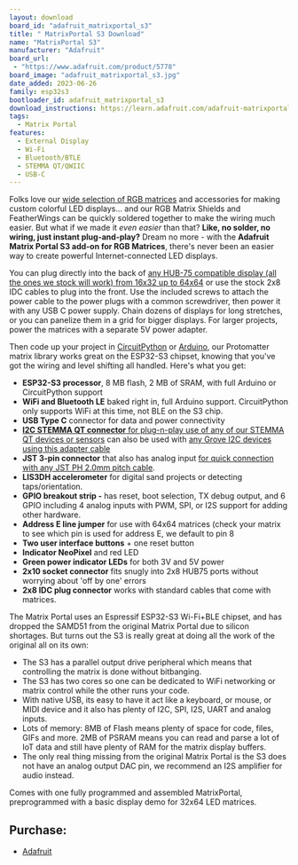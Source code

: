 ```yaml
---
layout: download
board_id: "adafruit_matrixportal_s3"
title: " MatrixPortal S3 Download"
name: "MatrixPortal S3"
manufacturer: "Adafruit"
board_url:
 - "https://www.adafruit.com/product/5778"
board_image: "adafruit_matrixportal_s3.jpg"
date_added: 2023-06-26
family: esp32s3
bootloader_id: adafruit_matrixportal_s3
download_instructions: https://learn.adafruit.com/adafruit-matrixportal-s3/install-circuitpython
tags:
  - Matrix Portal
features:
  - External Display
  - Wi-Fi
  - Bluetooth/BTLE
  - STEMMA QT/QWIIC
  - USB-C
---
```


Folks love our [wide selection of RGB matrices](https://www.adafruit.com/category/327) and accessories for making custom colorful LED displays... and our RGB Matrix Shields and FeatherWings can be quickly soldered together to make the wiring much easier. But what if we made it *even easier* than that? **Like, no solder, no wiring, just instant plug-and-play?** Dream no more - with the **Adafruit Matrix Portal S3 add-on for RGB Matrices**, there's never been an easier way to create powerful Internet-connected LED displays.

You can plug directly into the back of [any HUB-75 compatible display (all the ones we stock will work) from 16x32 up to 64x64](https://www.adafruit.com/category/327) or use the stock 2x8 IDC cables to plug into the front. Use the included screws to attach the power cable to the power plugs with a common screwdriver, then power it with any USB C power supply. Chain dozens of displays for long stretches, or you can panelize them in a grid for bigger displays. For larger projects, power the matrices with a separate 5V power adapter.

Then code up your project in [CircuitPython](https://learn.adafruit.com/rgb-led-matrices-matrix-panels-with-circuitpython) or [Arduino](https://learn.adafruit.com/adafruit-protomatter-rgb-matrix-library), our Protomatter matrix library works great on the ESP32-S3 chipset, knowing that you've got the wiring and level shifting all handled. Here's what you get:

- **ESP32-S3 processor**, 8 MB flash, 2 MB of SRAM, with full Arduino or CircuitPython support
- **WiFi and Bluetooth LE** baked right in, full Arduino support. CircuitPython only supports WiFi at this time, not BLE on the S3 chip.
- **USB Type C** connector for data and power connectivity
- [**I2C STEMMA QT connector** for plug-n-play use of any of our STEMMA QT devices or sensors](https://www.adafruit.com/category/620) can also be used with [any Grove I2C devices using this adapter cable](https://www.adafruit.com/product/4528)
- **JST 3-pin connector** that also has analog input [for quick connection with any JST PH 2.0mm pitch cable](https://www.adafruit.com/search?q=jst+2mm).
- **LIS3DH accelerometer** for digital sand projects or detecting taps/orientation.
- **GPIO breakout strip -** has reset, boot selection, TX debug output, and 6 GPIO including 4 analog inputs with PWM, SPI, or I2S support for adding other hardware.
- **Address E line jumper** for use with 64x64 matrices (check your matrix to see which pin is used for address E, we default to pin 8
- **Two user interface buttons** + one reset button
- **Indicator NeoPixel** and red LED
- **Green power indicator LEDs** for both 3V and 5V power
- **2x10 socket connector** fits snugly into 2x8 HUB75 ports without worrying about 'off by one' errors
- **2x8 IDC plug connector** works with standard cables that come with matrices.

The Matrix Portal uses an Espressif ESP32-S3 Wi-Fi+BLE chipset, and has dropped the SAMD51 from the original Matrix Portal due to silicon shortages. But turns out the S3 is really great at doing all the work of the original all on its own:

- The S3 has a parallel output drive peripheral which means that controlling the matrix is done without bitbanging.
- The S3 has two cores so one can be dedicated to WiFi networking or matrix control while the other runs your code.
- With native USB, its easy to have it act like a keyboard, or mouse, or MIDI device and it also has plenty of I2C, SPI, I2S, UART and analog inputs.
- Lots of memory: 8MB of Flash means plenty of space for code, files, GIFs and more. 2MB of PSRAM means you can read and parse a lot of IoT data and still have plenty of RAM for the matrix display buffers.
- The only real thing missing from the original Matrix Portal is the S3 does not have an analog output DAC pin, we recommend an I2S amplifier for audio instead.

Comes with one fully programmed and assembled MatrixPortal, preprogrammed with a basic display demo for 32x64 LED matrices.

## Purchase:

* [Adafruit](https://www.adafruit.com/product/5778)